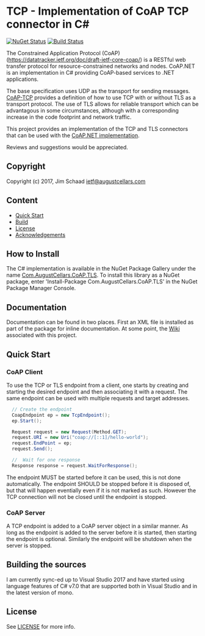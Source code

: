 # TCP - Implementation of CoAP TCP connector in C#

[![NuGet Status](https://img.shields.io/nuget/v/Com.AugustCellars.CoAP.TCP.png)](https://www.nuget.org/packages/Com.AugustCellars.CoAP.TCP)
[![Build Status](https://api.travis-ci.org/Com.AugustCellars/TCP.bpng)](https://travis-ci.org/Com.AugustCelalrs/TCP)

The Constrained Application Protocol (CoAP) (https://datatracker.ietf.org/doc/draft-ietf-core-coap/)
is a RESTful web transfer protocol for resource-constrained networks and nodes.
CoAP.NET is an implementation in C# providing CoAP-based services to .NET applications.

The base specification uses UDP as the transport for sending messages.  [CoAP-TCP](https://datatracker.ietf.org/doc/draft-ietf-core-coap-tcp-tls/) provides a definition of how to use TCP with or without TLS as a transport protocol.  The use of TLS allows for reliable transport which can be advantagous in some circumstances, although with a corresponding increase in the code footprint and network traffic.

This project provides an implementation of the TCP and TLS connectors that can be used with the [CoAP.NET implementation](https://www.nuget.org/packages/Com.AugustCellars.CoAP).

Reviews and suggestions would be appreciated.

## Copyright

Copyright (c) 2017, Jim Schaad <ietf@augustcellars.com>

## Content

- [Quick Start](#quick-start)
- [Build](#build)
- [License](#liscense)
- [Acknowledgements](#acknowledgements)

## How to Install

The C# implementation is available in the NuGet Package Gallery under the name [Com.AugustCellars.CoAP.TLS](https://www.nuget.org/packages/Com.AugustCellars.CoAP.TLS).
To install this library as a NuGet package, enter 'Install-Package Com.AugustCellars.CoAP.TLS' in the NuGet Package Manager Console.

## Documentation

Documentation can be found in two places.
First an XML file is installed as part of the package for inline documentation.
At some point, the [Wiki](https://github.com/jimsch/CoAP-CSharp/wiki) associated with this project.

## Quick Start

### CoAP Client

To use the TCP or TLS endpoint from a client, one starts by creating and starting the desired endpoint and then associating it with a request.  The same endpoint can be used with multiple requests and target addresses.

```csharp
  // Create the endpoint
  CoapEndpoint ep = new TcpEndpoint();
  ep.Start();

  Request request = new Request(Method.GET);
  request.URI = new Uri("coap://[::1]/hello-world");
  request.EndPoint = ep;
  request.Send();

  //  Wait for one response
  Response response = request.WaitForResponse();
```

The endpoint MUST be started before it can be used, this is not done automatically.  The endpoint SHOULD be stopped before it is disposed of, but that will happen eventially even if it is not marked as such.  However the TCP connection will not be closed until the endpoint is stopped.


### CoAP Server

A TCP endpoint is added to a CoAP server object in a similar manner.  As long as the endpoint is added to the server before it is started, then starting the endpoint is optional.  Similarly the endpoint will be shutdown when the server is stopped.

## Building the sources

I am currently sync-ed up to Visual Studio 2017 and have started using language features of C# v7.0 that are supported both in Visual Studio and in the latest version of mono.

## License

See [LICENSE](LICENSE) for more info.

